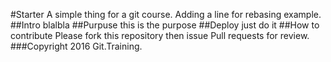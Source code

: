 #Starter
A simple thing for a git course. Adding a line for rebasing example.
##Intro
blalbla
##Purpuse
this is the purpose
##Deploy
just do it
##How to contribute
Please fork this repository then issue Pull requests for review.
###Copyright
2016 Git.Training.